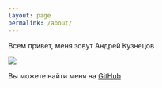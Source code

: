 ```yaml
---
layout: page
permalink: /about/
---
```

<div class="about">
    <p>Всем привет, меня зовут Андрей Кузнецов</p>
    <img class="about__image" src="{{ site.images_path }}/logo.jpg">
    <p>Вы можете найти меня на <a href="https://github.com/kuznetsovandrey76">GitHub</a></p>
</div>
